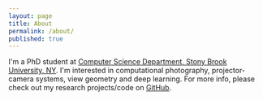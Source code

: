 ```yaml
---
layout: page
title: About
permalink: /about/
published: true
---
```

I'm a PhD student at [Computer Science Department, Stony Brook University, NY](https://www.cs.stonybrook.edu/). I'm interested in computational photography, projector-camera systems, view geometry and deep learning. For more info, please check out my research projects/code on [GitHub](https://github.com/BingyaoHuang).